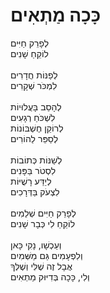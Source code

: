 # כָּכָה מַתְאִים

לְפָרֵק חַיִּים\
לוֹקֵחַ שָׁנִים\
\
לְפַנּוֹת חֲדָרִים\
לִמְכֹּר שְׁקָרִים\
\
לְהָסֵב בָּעֲלוּיוֹת\
לִשְׁכֹּחַ רְגָעִים\
לְרוֹקֵן חֶשְׁבּוֹנוֹת\
לְסַפֵּר לַהוֹרִים\
\
לְשַׁנּוֹת כְּתוֹבוֹת\
לִסְטֹר בַּפָּנִים\
לְיַדַּע רָשֻׁיּוֹת\
לִצְעֹק בַּדְּרָכִים\
\
לְפָרֵק חַיִּים שְׁלֵמִים\
לוֹקֵחַ לִי כְּבָר שָׁנִים\
\
וְעַכְשָׁו, נָקִי כָּאן\
וְלִפְעָמִים גַּם מַשְּׁמִיִם\
אֲבָל זֶה שֶׁלִּי וְשֶׁלְּךָ\
וְלִי, כָּכָה בְּדִיּוּק מַתְאִים